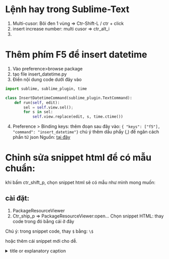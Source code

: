# Lệnh hay trong Sublime-Text
  1. Multi-cusor: Bôi đen 1 vùng => Ctr-Shift-L / ctr + click
  2. insert increase number: multi cusor => ctr_alt_i
  3. 

# Thêm phím F5 để insert datetime

1. Vào preference>browse package
2. tạo file insert_datetime.py
3. Điền nội dung code dưới đây vào
```python
import sublime, sublime_plugin, time

class InsertDatetimeCommand(sublime_plugin.TextCommand):
    def run(self, edit):
        sel = self.view.sel();
        for s in sel:
            self.view.replace(edit, s, time.ctime())
```
4. Preference > Binding keys: thêm đoạn sau đây vào: `{ "keys": ["f5"], "command": "insert_datetime"}` chú ý thêm dấu phẩy (,) để ngăn cách phần tử json
Nguồn: [tại đây](https://forum.sublimetext.com/t/easiest-way-to-insert-date-time-with-a-single-keypress/4134)


# Chỉnh sửa snippet html để có mẫu chuẩn:
khi bấm ctr_shift_p, chọn snippet html sẽ có mẫu như mình mong muốn:
## cài đặt:
1. PackageResourceViewer
2. Ctr_ship_p => PackageResourceViewer:open...
Chọn snippet HTML: thay code trong đó bằng cái ở đây

Chú ý: trong snippet code, thay `$` bằng: `\$`

hoặc thêm cái snippet mới cho dễ.

<details> 
	<summary>title or explanatory caption</summary>  

```html
<snippet>
	<content><![CDATA[
<?php 
if (isset(\$_POST['type'])) {
    if (isset(\$_POST['short_name'])) {
          if (\$_POST['short_name']==="123"){
              http_response_code(200);
              echo 'Kết quả:'.\$_POST['short_name'];
              echo ', Thành công rồi!!!';
          }else{              
              http_response_code(333);
              echo "Có lỗi rồi nhé ...";
              echo \$_POST['short_name'];
          }   
          die();       
    }
    http_response_code(333);
    echo " Có lỗi rồi ...";
    die();
}
?>
<!-- =============================================================================================== -->
<!DOCTYPE html>
<html lang="en">
  <head>
    <!-- Required meta tags -->
    <meta charset="utf-8">
    <meta name="viewport" content="width=device-width, initial-scale=1, shrink-to-fit=no">
    <title>[AiSolutions.vn]</title>

    <!-- Bootstrap CSS -->
    <link rel="stylesheet" href="https://stackpath.bootstrapcdn.com/bootstrap/4.5.2/css/bootstrap.min.css" integrity="sha384-JcKb8q3iqJ61gNV9KGb8thSsNjpSL0n8PARn9HuZOnIxN0hoP+VmmDGMN5t9UJ0Z" crossorigin="anonymous">
    <!-- 
    <link rel="stylesheet" href="/vendor/1.css" crossorigin="anonymous">
    <script src="/vendor/1.js" crossorigin="anonymous"></script> 
    -->
  </head>
  <body>
      <div data-include="header" id="header"></div>
    <!-- =============================================================================================== -->      
      <div class="container">        
        
          <div class="card text-center">
            <div class="card-body ">
              <div class="row ">
                <div class="col-md-6">
                    <h5 class="card-title">Face ID- Nhận diện khuôn mặt</h5>
                    <a href="#"><img src="https://aisolutions.vn/pro/imgs/01-AI-FaceID.png" width="100%"></a>
                </div>
                <div class="col-md-6">
                    <h5 class="card-title">Phương tiện giao thông</h5>
                    <a href="#"><img src="https://aisolutions.vn/pro/imgs/02-AI-Phuong%20tien.png" width="100%"></a>
                </div>        
              </div>
            </div>
          </div>
          <input  class="form-control" type="text" id="short_name" name="short_name" value="123" placeholder="123 sẽ thành công, cái khác sẽ lỗi"><br> 
          <input type="button" class="btn btn-danger" id="submit" value="Chạy" onclick="fnTA_FUNC()"><br> 
          <span id="input-validate">Waiting for user input...</span>
      </div>

    <!-- =============================================================================================== -->
      <script type="text/javascript">
        function fnTA_FUNC() {
        var short_name=\$('#short_name').val();
        var data   = {  short_name: short_name,
                        type:       'del' ,                      
                   };
            console.log('Đối tượng:' + short_name);
            \$.ajax({
                url: 'index.php', // this is the target
                method: 'post', // method
                data: data, // pass the input value to server
                success: function(response) { // if the http response code is 200
                    \$('#input-validate').css('color', 'green').html(response); 
                    document.getElementById("submit").className = "btn btn-info";  
                    console.log('Response success:');                
                    console.log(response);
                },
                error: function(r) { // if the http response code is other than 200
                    document.getElementById("submit").className = "btn btn-warning"; 
                    \$('#input-validate').css('color', 'red').html(r.responseText);
                    console.log('Response error:');                
                    console.log(r.responseText);
                    
                }
            });
      };
    </script>




    <!-- =============================================================================================== -->
  <div data-include="footer" id="footer"></div> 
  <script>
      async function fetchHtmlAsText(url) { return await (await fetch(url)).text(); }
      async function loadHome() {
          document.getElementById("header").innerHTML = await fetchHtmlAsText("/vendor/header.html");
          document.getElementById("footer").innerHTML = await fetchHtmlAsText("/vendor/footer.html");
      }
      loadHome();
  </script> 
    <!-- Optional JavaScript -->
    <!-- jQuery first, then Popper.js, then Bootstrap JS -->
    <script src="https://code.jquery.com/jquery-3.5.1.min.js" integrity="sha256-9/aliU8dGd2tb6OSsuzixeV4y/faTqgFtohetphbbj0=" crossorigin="anonymous"></script>
    <script src="https://cdn.jsdelivr.net/npm/popper.js@1.16.1/dist/umd/popper.min.js" integrity="sha384-9/reFTGAW83EW2RDu2S0VKaIzap3H66lZH81PoYlFhbGU+6BZp6G7niu735Sk7lN" crossorigin="anonymous"></script>
    <script src="https://stackpath.bootstrapcdn.com/bootstrap/4.5.2/js/bootstrap.min.js" integrity="sha384-B4gt1jrGC7Jh4AgTPSdUtOBvfO8shuf57BaghqFfPlYxofvL8/KUEfYiJOMMV+rV" crossorigin="anonymous"></script>
  </body>
</html>    
  


 
	
]]></content>
	<tabTrigger>html</tabTrigger>
	<scope>text.html &amp; (- meta.tag | punctuation.definition.tag.begin)</scope>
</snippet>

```

 </details>
 

